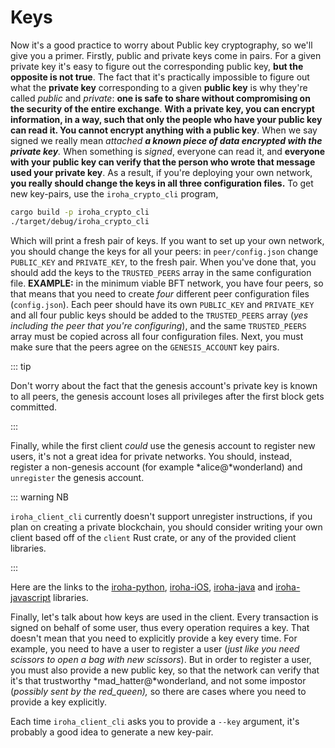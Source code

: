 # Keys

Now it's a good practice to worry about Public key cryptography, so we'll give you a primer.
Firstly, public and private keys come in pairs. For a given private key it's easy to figure out the corresponding public key, **but the opposite is not true**. The fact that it's practically impossible to figure out what the **private key** corresponding to a given **public key** is why they're called _public_ and _private_: **one is safe to share without compromising on the security of the entire exchange**.
**With a private key, you can encrypt information, in a way, such that only the people who have your public key can read it. You cannot encrypt anything with a public key**.
When we say signed we really mean _attached **a known piece of data encrypted with the private key**._ When something is _signed_, everyone can read it, and **everyone with your public key can verify that the person who wrote that message used your private key**.
As a result, if you're deploying your own network, **you really should change the keys in all three configuration files.** To get new key-pairs, use the `iroha_crypto_cli` program,

```bash
cargo build -p iroha_crypto_cli
./target/debug/iroha_crypto_cli
```

Which will print a fresh pair of keys.
If you want to set up your own network, you should change the keys for all your peers: in `peer/config.json` change `PUBLIC_KEY` and `PRIVATE_KEY`, to the fresh pair. When you've done that, you should add the keys to the `TRUSTED_PEERS` array in the same configuration file.
**EXAMPLE:** in the minimum viable BFT network, you have four peers, so that means that you need to create _four_ different peer configuration files (`config.json`). Each peer should have its own `PUBLIC_KEY` and `PRIVATE_KEY` and all four public keys should be added to the `TRUSTED_PEERS` array (_yes including the peer that you're configuring_), and the same `TRUSTED_PEERS` array must be copied across all four configuration files.
Next, you must make sure that the peers agree on the `GENESIS_ACCOUNT` key pairs.

::: tip

Don't worry about the fact that the genesis account's private key is known to all peers, the genesis account loses all privileges after the first block gets committed.

:::

Finally, while the first client _could_ use the genesis account to register new users, it's not a great idea for private networks. You should, instead, register a non-genesis account (for example *alice@*wonderland) and `unregister` the genesis account.

::: warning NB

`iroha_client_cli` currently doesn't support unregister instructions, if you plan on creating a private blockchain, you should consider writing your own client based off of the `client` Rust crate, or any of the provided client libraries.

:::

Here are the links to the [iroha-python](https://github.com/hyperledger/iroha-python), [iroha-iOS](https://github.com/hyperledger/iroha-ios), [iroha-java](https://github.com/hyperledger/iroha-java) and [iroha-javascript](https://github.com/hyperledger/iroha-javascript/tree/iroha2) libraries.

Finally, let's talk about how keys are used in the client. Every transaction is signed on behalf of some user, thus every operation requires a key. That doesn't mean that you need to explicitly provide a key every time. For example, you need to have a user to register a user (_just like you need scissors to open a bag with new scissors_). But in order to register a user, you must also provide a new public key, so that the network can verify that it's that trustworthy *mad_hatter@*wonderland, and not some impostor (_possibly sent by the red_queen),_ so there are cases where you need to provide a key explicitly.

Each time `iroha_client_cli` asks you to provide a `--key` argument, it's probably a good idea to generate a new key-pair.
